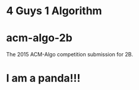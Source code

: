 4 Guys 1 Algorithm
===================
# acm-algo-2b
The 2015 ACM-Algo competition submission for 2B.

I am a panda!!!
===============
